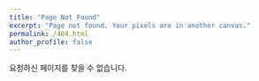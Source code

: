 ```yaml
---
title: "Page Not Found"
excerpt: "Page not found. Your pixels are in another canvas."
permalink: /404.html
author_profile: false
---
```


요청하신 페이지를 찾을 수 없습니다.

<script>
  var GOOG_FIXURL_LANG = 'en';
  var GOOG_FIXURL_SITE = 'https://k1a11220.github.io'
</script>
<script src="https://linkhelp.clients.google.com/tbproxy/lh/wm/fixurl.js">
</script>